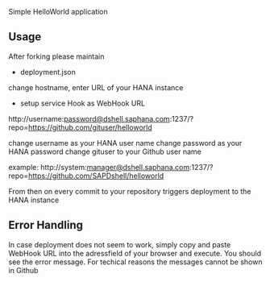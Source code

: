 Simple HelloWorld application

Usage
-----
After forking please maintain
- deployment.json

change hostname, enter URL of your HANA instance


- setup service Hook as WebHook URL

http://username:password@dshell.saphana.com:1237/?repo=https://github.com/gituser/helloworld

change username as your HANA user name
change password as your HANA password
change gituser to your Github user name

example: http://system:manager@dshell.saphana.com:1237/?repo=https://github.com/SAPDshell/helloworld


From then on every commit to your repository triggers deployment to the HANA instance



Error Handling
--------------
In case deployment does not seem to work, simply copy and paste WebHook URL into the adressfield of your browser 
and execute.
You should see the error message.
For techical reasons the messages cannot be shown in Github

